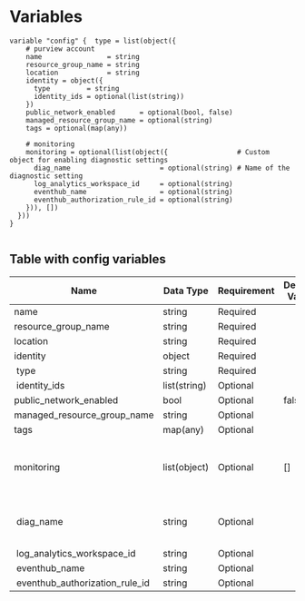 # Variables

```
variable "config" {  type = list(object({
    # purview account
    name                = string
    resource_group_name = string
    location            = string
    identity = object({
      type         = string
      identity_ids = optional(list(string))
    })
    public_network_enabled      = optional(bool, false)
    managed_resource_group_name = optional(string)
    tags = optional(map(any))

    # monitoring
    monitoring = optional(list(object({                 # Custom object for enabling diagnostic settings
      diag_name                      = optional(string) # Name of the diagnostic setting
      log_analytics_workspace_id     = optional(string)
      eventhub_name                  = optional(string)
      eventhub_authorization_rule_id = optional(string)
    })), [])
  }))
}


```


## Table with config variables

| Name | Data Type | Requirement | Default Value | Comment |
| ------- | --------- | ----------- | ------------- | ------- |
|name | string | Required |  |  |
|resource_group_name | string | Required |  |  |
|location | string | Required |  |  |
|identity | object | Required |  |  |
|&nbsp;type | string | Required |  |  |
|&nbsp;identity_ids | list(string) | Optional |  |  |
|public_network_enabled | bool | Optional |  false |  |
|managed_resource_group_name | string | Optional |  |  |
|tags | map(any) | Optional |  |  |
|monitoring | list(object) | Optional | [] |  Custom object for enabling diagnostic settings |
|&nbsp;diag_name | string | Optional |  |  Name of the diagnostic setting |
|&nbsp;log_analytics_workspace_id | string | Optional |  |  |
|&nbsp;eventhub_name | string | Optional |  |  |
|&nbsp;eventhub_authorization_rule_id | string | Optional |  |  |


